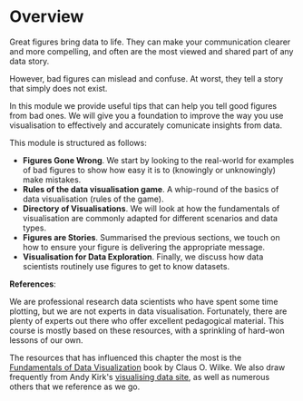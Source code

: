# Overview

Great figures bring data to life. They can make your communication clearer and more compelling, and often are the most viewed and shared part of any data story. 

However, bad figures can mislead and confuse. At worst, they tell a story that simply does not exist.

In this module we provide useful tips that can help you tell good figures from bad ones. We will give you a foundation to improve the way you use visualisation to effectively and accurately comunicate insights from data.

This module is structured as follows: 
- **Figures Gone Wrong**. We start by looking to the real-world for examples of bad figures to show how easy it is to (knowingly or unknowingly) make mistakes.
- **Rules of the data visualisation game**. A whip-round of the basics of data visualisation (rules of the game).
- **Directory of Visualisations**. We will look at how the fundamentals of visualisation are commonly adapted for different scenarios and data types.
- **Figures are Stories**. Summarised the previous sections, we touch on how to ensure your figure is delivering the appropriate message.
- **Visualisation for Data Exploration**. Finally, we discuss how data scientists routinely use figures to get to know datasets.


**References**:

We are professional research data scientists who have spent some time plotting, but we are not experts in data visualisation.  Fortunately, there are plenty of experts out there who offer excellent pedagogical material. This course is mostly based on these resources, with a sprinkling of hard-won lessons of our own. 

The resources that has influenced this chapter the most is the [Fundamentals of Data Visualization](https://clauswilke.com/dataviz/) book by Claus O. Wilke. We also draw frequently from Andy Kirk's [visualising data site](https://www.visualisingdata.com/), as well as numerous others that we reference as we go. 

